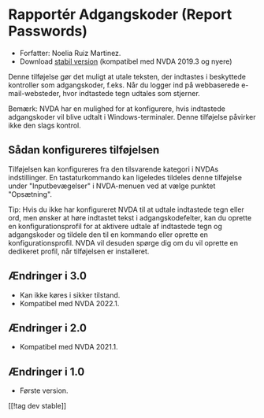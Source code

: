 # Rapportér Adgangskoder (Report Passwords) #

* Forfatter: Noelia Ruiz Martinez.
* Download [stabil version][1] (kompatibel med NVDA 2019.3 og nyere)

Denne tilføjelse gør det muligt at utale teksten, der indtastes i beskyttede
kontroller som adgangskoder, f.eks. Når du logger ind på webbaserede
e-mail-websteder, hvor indtastede tegn udtales som stjerner.

Bemærk: NVDA har en mulighed for at konfigurere, hvis indtastede
adgangskoder vil blive udtalt i Windows-terminaler. Denne tilføjelse
påvirker ikke den slags kontrol.

## Sådan konfigureres tilføjelsen

Tilføjelsen kan konfigureres fra den tilsvarende kategori i NVDAs
indstillinger. En tastaturkommando kan ligeledes tildeles denne tilføjelse
under "Inputbevægelser" i NVDA-menuen ved at vælge punktet "Opsætning".

Tip: Hvis du ikke har konfigureret NVDA til at udtale indtastede tegn eller
ord, men ønsker at høre indtastet tekst i adgangskodefelter, kan du oprette
en konfigurationsprofil for at aktivere udtale af indtastede tegn og
adgangskoder og tildele den til en kommando eller oprette en
konfigurationsprofil. NVDA vil desuden spørge dig om du vil oprette en
dedikeret profil, når tilføjelsen er installeret.

## Ændringer i 3.0 ##
* Kan ikke køres i sikker tilstand.
* Kompatibel med NVDA 2022.1.

## Ændringer i 2.0 ##
* Kompatibel med NVDA 2021.1.

## Ændringer i 1.0 ##
* Første version.

[[!tag dev stable]]

[1]: https://addons.nvda-project.org/files/get.php?file=reportPasswords
